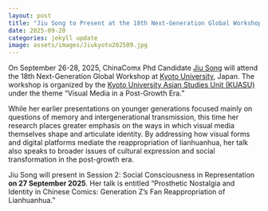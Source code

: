 ```yaml
---
layout: post
title: "Jiu Song to Present at the 18th Next-Generation Global Workshop at Kyoto University"
date: 2025-09-20
categories: jekyll update
image: assets/images/Jiukyoto202509.jpg
---
```


On September 26-28, 2025, ChinaComx Phd Candidate [Jiu Song](https://chinacomx.github.io/team/jiu/) will attend the 18th Next-Generation Global Workshop at [Kyoto University](https://www.kyoto-u.ac.jp/en), Japan. The workshop is organized by the [Kyoto University Asian Studies Unit (KUASU)](https://www.kuasu.cpier.kyoto-u.ac.jp/english/) under the theme “Visual Media in a Post-Growth Era.”

While her earlier presentations on younger generations focused mainly on questions of memory and intergenerational transmission, this time her research places greater emphasis on the ways in which visual media themselves shape and articulate identity. By addressing how visual forms and digital platforms mediate the reappropriation of lianhuanhua, her talk also speaks to broader issues of cultural expression and social transformation in the post-growth era. 

Jiu Song will present in Session 2: Social Consciousness in Representation __on 27 September 2025__. Her talk is entitled “Prosthetic Nostalgia and Identity in Chinese Comics: Generation Z’s Fan Reappropriation of Lianhuanhua.”
